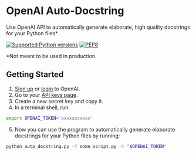 # OpenAI Auto-Docstring

Use OpenAI API to automatically generate elaborate, high quality docstrings for your Python files\*.

[![Supported Python versions](https://img.shields.io/badge/Python-%3E=3.6-blue.svg)](https://www.python.org/downloads/) [![PEP8](https://img.shields.io/badge/Code%20style-PEP%208-orange.svg)](https://www.python.org/dev/peps/pep-0008/) 

\*Not meant to be used in production.

## Getting Started

1. [Sign up](https://beta.openai.com/signup) or [login](https://beta.openai.com/login/) to OpenAI.
2. Go to your [API keys page](https://beta.openai.com/account/api-keys).
3. Create a new secret key and copy it.
4. In a terminal shell, run:

```sh
export OPENAI_TOKEN='xxxxxxxxxxx'
```

5. Now you can use the program to automatically generate elaborate docstrings for your Python files by running:

```sh
python auto_docstring.py -f some_script.py -t "$OPENAI_TOKEN"
```
